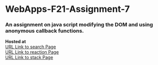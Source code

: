 # WebApps-F21-Assignment-7
### An assignment on java script modifying the DOM and using anonymous callback functions.
**Hosted at** <br>
[URL Link to search Page](https://44-563-webapps-f21.github.io/webapps-f21-assignment-7-nithinreddykumbham888/search.html)<br>
[URL Link to reaction Page](https://44-563-webapps-f21.github.io/webapps-f21-assignment-7-nithinreddykumbham888/reaction.html)<br>
[URL Link to stack Page](https://44-563-webapps-f21.github.io/webapps-f21-assignment-7-nithinreddykumbham888/stack.html)


